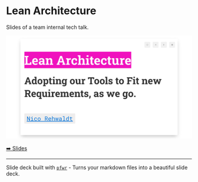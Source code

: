 # Lean Architecture

Slides of a team internal tech talk.

[![Slides](./screenshot.png)](https://nikku.github.io/talks/2021-lean-architecture/)

[:arrow_right: Slides](https://nikku.github.io/talks/2021-lean-architecture/)

---

Slide deck built with [`pfwr`](https://github.com/nikku/pfwr) - Turns your markdown files into a beautiful slide deck.
